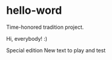 # hello-word 

Time-honored tradition project.

Hi, everybody! :) 

Special edition
New text to play and test